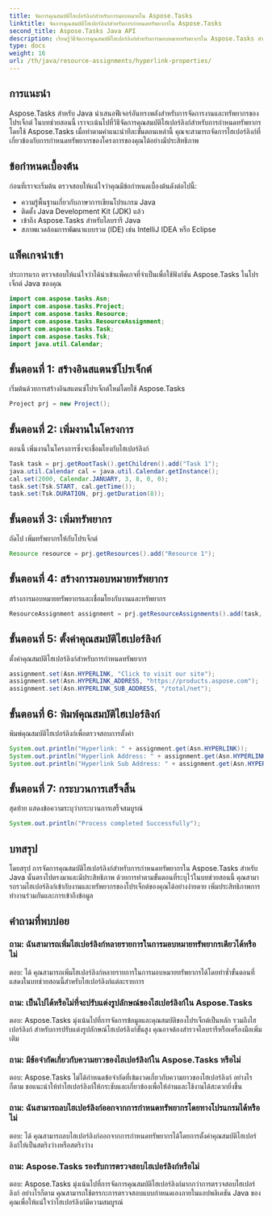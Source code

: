 ```yaml
---
title: จัดการคุณสมบัติไฮเปอร์ลิงก์สำหรับการมอบหมายใน Aspose.Tasks
linktitle: จัดการคุณสมบัติไฮเปอร์ลิงก์สำหรับการกำหนดทรัพยากรใน Aspose.Tasks
second_title: Aspose.Tasks Java API
description: เรียนรู้วิธีจัดการคุณสมบัติไฮเปอร์ลิงก์สำหรับการมอบหมายทรัพยากรใน Aspose.Tasks สำหรับ Java ปรับปรุงการทำงานร่วมกันและการเข้าถึงในการจัดการโครงการ
type: docs
weight: 16
url: /th/java/resource-assignments/hyperlink-properties/
---
```

## การแนะนำ
Aspose.Tasks สำหรับ Java นำเสนอฟีเจอร์อันทรงพลังสำหรับการจัดการงานและทรัพยากรของโปรเจ็กต์ ในบทช่วยสอนนี้ เราจะเน้นไปที่วิธีจัดการคุณสมบัติไฮเปอร์ลิงก์สำหรับการกำหนดทรัพยากรโดยใช้ Aspose.Tasks เมื่อทำตามคำแนะนำทีละขั้นตอนเหล่านี้ คุณจะสามารถจัดการไฮเปอร์ลิงก์ที่เกี่ยวข้องกับการกำหนดทรัพยากรของโครงการของคุณได้อย่างมีประสิทธิภาพ
## ข้อกำหนดเบื้องต้น
ก่อนที่เราจะเริ่มต้น ตรวจสอบให้แน่ใจว่าคุณมีข้อกำหนดเบื้องต้นดังต่อไปนี้:
- ความรู้พื้นฐานเกี่ยวกับภาษาการเขียนโปรแกรม Java
- ติดตั้ง Java Development Kit (JDK) แล้ว
- เข้าถึง Aspose.Tasks สำหรับไลบรารี Java
- สภาพแวดล้อมการพัฒนาแบบรวม (IDE) เช่น IntelliJ IDEA หรือ Eclipse

## แพ็คเกจนำเข้า
ประการแรก ตรวจสอบให้แน่ใจว่าได้นำเข้าแพ็คเกจที่จำเป็นเพื่อใช้ฟังก์ชัน Aspose.Tasks ในโปรเจ็กต์ Java ของคุณ
```java
import com.aspose.tasks.Asn;
import com.aspose.tasks.Project;
import com.aspose.tasks.Resource;
import com.aspose.tasks.ResourceAssignment;
import com.aspose.tasks.Task;
import com.aspose.tasks.Tsk;
import java.util.Calendar;
```
## ขั้นตอนที่ 1: สร้างอินสแตนซ์โปรเจ็กต์
เริ่มต้นด้วยการสร้างอินสแตนซ์โปรเจ็กต์ใหม่โดยใช้ Aspose.Tasks
```java
Project prj = new Project();
```
## ขั้นตอนที่ 2: เพิ่มงานในโครงการ
ตอนนี้ เพิ่มงานในโครงการซึ่งจะเชื่อมโยงกับไฮเปอร์ลิงก์
```java
Task task = prj.getRootTask().getChildren().add("Task 1");
java.util.Calendar cal = java.util.Calendar.getInstance();
cal.set(2000, Calendar.JANUARY, 3, 8, 0, 0);
task.set(Tsk.START, cal.getTime());
task.set(Tsk.DURATION, prj.getDuration(8));
```
## ขั้นตอนที่ 3: เพิ่มทรัพยากร
ถัดไป เพิ่มทรัพยากรให้กับโปรเจ็กต์
```java
Resource resource = prj.getResources().add("Resource 1");
```
## ขั้นตอนที่ 4: สร้างการมอบหมายทรัพยากร
สร้างการมอบหมายทรัพยากรและเชื่อมโยงกับงานและทรัพยากร
```java
ResourceAssignment assignment = prj.getResourceAssignments().add(task, resource);
```
## ขั้นตอนที่ 5: ตั้งค่าคุณสมบัติไฮเปอร์ลิงก์
ตั้งค่าคุณสมบัติไฮเปอร์ลิงก์สำหรับการกำหนดทรัพยากร
```java
assignment.set(Asn.HYPERLINK, "Click to visit our site");
assignment.set(Asn.HYPERLINK_ADDRESS, "https://products.aspose.com");
assignment.set(Asn.HYPERLINK_SUB_ADDRESS, "/total/net");
```
## ขั้นตอนที่ 6: พิมพ์คุณสมบัติไฮเปอร์ลิงก์
พิมพ์คุณสมบัติไฮเปอร์ลิงก์เพื่อตรวจสอบการตั้งค่า
```java
System.out.println("Hyperlink: " + assignment.get(Asn.HYPERLINK));
System.out.println("Hyperlink Address: " + assignment.get(Asn.HYPERLINK_ADDRESS));
System.out.println("Hyperlink Sub Address: " + assignment.get(Asn.HYPERLINK_SUB_ADDRESS));
```
## ขั้นตอนที่ 7: กระบวนการเสร็จสิ้น
สุดท้าย แสดงข้อความระบุว่ากระบวนการเสร็จสมบูรณ์
```java
System.out.println("Process completed Successfully");
```

## บทสรุป
โดยสรุป การจัดการคุณสมบัติไฮเปอร์ลิงก์สำหรับการกำหนดทรัพยากรใน Aspose.Tasks สำหรับ Java นั้นตรงไปตรงมาและมีประสิทธิภาพ ด้วยการทำตามขั้นตอนที่ระบุไว้ในบทช่วยสอนนี้ คุณสามารถรวมไฮเปอร์ลิงก์เข้ากับงานและทรัพยากรของโปรเจ็กต์ของคุณได้อย่างง่ายดาย เพิ่มประสิทธิภาพการทำงานร่วมกันและการเข้าถึงข้อมูล
## คำถามที่พบบ่อย
### ถาม: ฉันสามารถเพิ่มไฮเปอร์ลิงก์หลายรายการในการมอบหมายทรัพยากรเดียวได้หรือไม่
ตอบ: ได้ คุณสามารถเพิ่มไฮเปอร์ลิงก์หลายรายการในการมอบหมายทรัพยากรได้โดยทำซ้ำขั้นตอนที่แสดงในบทช่วยสอนนี้สำหรับไฮเปอร์ลิงก์แต่ละรายการ
### ถาม: เป็นไปได้หรือไม่ที่จะปรับแต่งรูปลักษณ์ของไฮเปอร์ลิงก์ใน Aspose.Tasks
ตอบ: Aspose.Tasks มุ่งเน้นไปที่การจัดการข้อมูลและคุณสมบัติของโปรเจ็กต์เป็นหลัก รวมถึงไฮเปอร์ลิงก์ สำหรับการปรับแต่งรูปลักษณ์ไฮเปอร์ลิงก์ขั้นสูง คุณอาจต้องสำรวจไลบรารีหรือเครื่องมือเพิ่มเติม
### ถาม: มีข้อจำกัดเกี่ยวกับความยาวของไฮเปอร์ลิงก์ใน Aspose.Tasks หรือไม่
ตอบ: Aspose.Tasks ไม่ได้กำหนดข้อจำกัดที่เข้มงวดเกี่ยวกับความยาวของไฮเปอร์ลิงก์ อย่างไรก็ตาม ขอแนะนำให้ทำไฮเปอร์ลิงก์ให้กระชับและเกี่ยวข้องเพื่อให้อ่านและใช้งานได้สะดวกยิ่งขึ้น
### ถาม: ฉันสามารถลบไฮเปอร์ลิงก์ออกจากการกำหนดทรัพยากรโดยทางโปรแกรมได้หรือไม่
ตอบ: ได้ คุณสามารถลบไฮเปอร์ลิงก์ออกจากการกำหนดทรัพยากรได้โดยการตั้งค่าคุณสมบัติไฮเปอร์ลิงก์ให้เป็นสตริงว่างหรือสตริงว่าง
### ถาม: Aspose.Tasks รองรับการตรวจสอบไฮเปอร์ลิงก์หรือไม่
ตอบ: Aspose.Tasks มุ่งเน้นไปที่การจัดการคุณสมบัติไฮเปอร์ลิงก์มากกว่าการตรวจสอบไฮเปอร์ลิงก์ อย่างไรก็ตาม คุณสามารถใช้ตรรกะการตรวจสอบแบบกำหนดเองภายในแอปพลิเคชัน Java ของคุณเพื่อให้แน่ใจว่าไฮเปอร์ลิงก์มีความสมบูรณ์